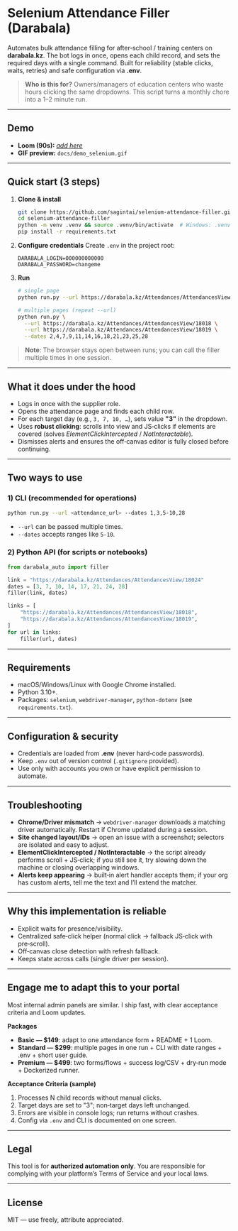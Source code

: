 # Selenium Attendance Filler (Darabala)

Automates bulk attendance filling for after‑school / training centers on **darabala.kz**. The bot logs in once, opens each child record, and sets the required days with a single command. Built for reliability (stable clicks, waits, retries) and safe configuration via **.env**.

> **Who is this for?** Owners/managers of education centers who waste hours clicking the same dropdowns. This script turns a monthly chore into a 1–2 minute run.

---

## Demo

* **Loom (90s):** [*add  here*](https://www.loom.com/share/e039c9e109bc46d59000171f44aa460b)
* **GIF preview:** `docs/demo_selenium.gif`

---

## Quick start (3 steps)

1. **Clone & install**

   ```bash
   git clone https://github.com/sagintai/selenium-attendance-filler.git
   cd selenium-attendance-filler
   python -m venv .venv && source .venv/bin/activate  # Windows: .venv\Scripts\activate
   pip install -r requirements.txt
   ```
2. **Configure credentials**
   Create `.env` in the project root:

   ```dotenv
   DARABALA_LOGIN=000000000000
   DARABALA_PASSWORD=changeme
   ```
3. **Run**

   ```bash
   # single page
   python run.py --url https://darabala.kz/Attendances/AttendancesView/18001 --dates 3,7,10,14,17,21,24,28

   # multiple pages (repeat --url)
   python run.py \
     --url https://darabala.kz/Attendances/AttendancesView/18018 \
     --url https://darabala.kz/Attendances/AttendancesView/18019 \
     --dates 2,4,7,9,11,14,16,18,21,23,25,28
   ```

> **Note**: The browser stays open between runs; you can call the filler multiple times in one session.

---

## What it does under the hood

* Logs in once with the supplier role.
* Opens the attendance page and finds each child row.
* For each target day (e.g., `3, 7, 10, …`), sets value **"З"** in the dropdown.
* Uses **robust clicking**: scrolls into view and JS‑clicks if elements are covered (solves *ElementClickIntercepted* / *NotInteractable*).
* Dismisses alerts and ensures the off‑canvas editor is fully closed before continuing.

---

## Two ways to use

### 1) CLI (recommended for operations)

```bash
python run.py --url <attendance_url> --dates 1,3,5-10,28
```

* `--url` can be passed multiple times.
* `--dates` accepts ranges like `5-10`.

### 2) Python API (for scripts or notebooks)

```python
from darabala_auto import filler

link = "https://darabala.kz/Attendances/AttendancesView/18024"
dates = [3, 7, 10, 14, 17, 21, 24, 28]
filler(link, dates)

links = [
    "https://darabala.kz/Attendances/AttendancesView/18018",
    "https://darabala.kz/Attendances/AttendancesView/18019",
]
for url in links:
    filler(url, dates)
```

---

## Requirements

* macOS/Windows/Linux with Google Chrome installed.
* Python 3.10+.
* Packages: `selenium`, `webdriver-manager`, `python-dotenv` (see `requirements.txt`).

---

## Configuration & security

* Credentials are loaded from **.env** (never hard‑code passwords).
* Keep `.env` out of version control (`.gitignore` provided).
* Use only with accounts you own or have explicit permission to automate.

---

## Troubleshooting

* **Chrome/Driver mismatch** → `webdriver-manager` downloads a matching driver automatically. Restart if Chrome updated during a session.
* **Site changed layout/IDs** → open an issue with a screenshot; selectors are isolated and easy to adjust.
* **ElementClickIntercepted / NotInteractable** → the script already performs scroll + JS‑click; if you still see it, try slowing down the machine or closing overlapping windows.
* **Alerts keep appearing** → built‑in alert handler accepts them; if your org has custom alerts, tell me the text and I’ll extend the matcher.

---

## Why this implementation is reliable

* Explicit waits for presence/visibility.
* Centralized safe‑click helper (normal click → fallback JS‑click with pre‑scroll).
* Off‑canvas close detection with refresh fallback.
* Keeps state across calls (single driver per session).

---

## Engage me to adapt this to your portal

Most internal admin panels are similar. I ship fast, with clear acceptance criteria and Loom updates.

**Packages**

* **Basic — \$149**: adapt to one attendance form + README + 1 Loom.
* **Standard — \$299**: multiple pages in one run + CLI with date ranges + .env + short user guide.
* **Premium — \$499**: two forms/flows + success log/CSV + dry‑run mode + Dockerized runner.

**Acceptance Criteria (sample)**

1. Processes N child records without manual clicks.
2. Target days are set to "З"; non‑target days left unchanged.
3. Errors are visible in console logs; run returns without crashes.
4. Config via `.env` and CLI is documented on one screen.

---

## Legal

This tool is for **authorized automation only**. You are responsible for complying with your platform’s Terms of Service and your local laws.

---

## License

MIT — use freely, attribute appreciated.
